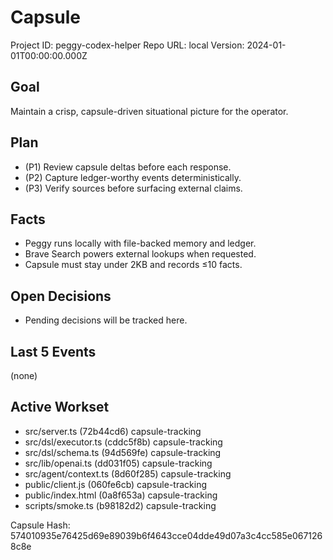 # Capsule
Project ID: peggy-codex-helper
Repo URL: local
Version: 2024-01-01T00:00:00.000Z

## Goal
Maintain a crisp, capsule-driven situational picture for the operator.

## Plan
- (P1) Review capsule deltas before each response.
- (P2) Capture ledger-worthy events deterministically.
- (P3) Verify sources before surfacing external claims.

## Facts
- Peggy runs locally with file-backed memory and ledger.
- Brave Search powers external lookups when requested.
- Capsule must stay under 2KB and records ≤10 facts.

## Open Decisions
- Pending decisions will be tracked here.

## Last 5 Events
(none)

## Active Workset
- src/server.ts (72b44cd6) capsule-tracking
- src/dsl/executor.ts (cddc5f8b) capsule-tracking
- src/dsl/schema.ts (94d569fe) capsule-tracking
- src/lib/openai.ts (dd031f05) capsule-tracking
- src/agent/context.ts (8d60f285) capsule-tracking
- public/client.js (060fe6cb) capsule-tracking
- public/index.html (0a8f653a) capsule-tracking
- scripts/smoke.ts (b98182d2) capsule-tracking

Capsule Hash: 574010935e76425d69e89039b6f4643cce04dde49d07a3c4cc585e0671268c8e
